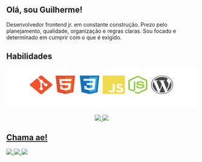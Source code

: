 <!-- ### Hi there 👋 -->

<h2>Olá, sou Guilherme!</h2>
<p>Desenvolvedor frontend jr. em constante construção. Prezo pelo planejamento, qualidade, organização e regras claras. Sou focado e determinado em cumprir com o que é exigido.
</p>

<h2>Habilidades</h2>
<div align="center" style="display: inline_block; background-color: white; padding: 20px 0px 20px 0px;">
	<img align="center" alt="Guilherme-GIT" height="50" width="60" src="https://raw.githubusercontent.com/devicons/devicon/master/icons/git/git-plain.svg">
  <img align="center" alt="Guilherme-HTML" height="50" width="60" src="https://raw.githubusercontent.com/devicons/devicon/master/icons/html5/html5-original.svg">
  <img align="center" alt="Guilherme-CSS" height="50" width="60" src="https://raw.githubusercontent.com/devicons/devicon/master/icons/css3/css3-original.svg">
  <img align="center" alt="Guilherme-Js" height="50" width="60" src="https://raw.githubusercontent.com/devicons/devicon/master/icons/javascript/javascript-plain.svg">
	<img align="center" alt="Guilherme-NODE" height="50" width="60" src="https://raw.githubusercontent.com/devicons/devicon/master/icons/nodejs/nodejs-plain.svg">
	<img align="center" alt="Guilherme-WORDPRESS" height="50" width="60" src="https://raw.githubusercontent.com/devicons/devicon/master/icons/wordpress/wordpress-plain.svg">	<br>
    <br>
  </div><br/>

<div align="center">
  <a href="https://github.com/guilherme-kuk">
  <img height="180em" src="https://github-readme-stats.vercel.app/api?username=guilherme-kuk&show_icons=true&theme=dracula&include_all_commits=true&count_private=true"/>
  <img height="180em" src="https://github-readme-stats.vercel.app/api/top-langs/?username=guilherme-kuk&layout=compact&langs_count=7&theme=dracula"/>
</div>

<h2>Chama ae!</h2>
<div> 
  <a href="https://www.instagram.com/guikuk/" target="_blank">
    <img src="https://img.shields.io/badge/-Instagram-%23E4405F?style=for-the-badge&logo=instagram&logoColor=white" target="_blank">
  </a>
  <a href="https://www.linkedin.com/in/guilhermekuk/" target="_blank">
    <img src="https://img.shields.io/badge/-LinkedIn-%230077B5?style=for-the-badge&logo=linkedin&logoColor=white" target="_blank">
  </a> 
	<a href="https://api.whatsapp.com/send?phone=5541995807730&text=Ol%C3%A1%2C%20Guilherme.%20Tudo%20bem%3F%20Vi%20seu%20github." target="_blank">
    <img src="https://img.shields.io/badge/-Whatsapp-%075E54?style=for-the-badge&logo=whatsapp&logoColor=white" target="_blank">
  </a> 
 </div>

<!--
**guilherme-kuk/guilherme-kuk** is a ✨ _special_ ✨ repository because its `README.md` (this file) appears on your GitHub profile.

Here are some ideas to get you started:

- 🔭 I’m currently working on ...
- 🌱 I’m currently learning ...
- 👯 I’m looking to collaborate on ...
- 🤔 I’m looking for help with ...
- 💬 Ask me about ...
- 📫 How to reach me: ...
- 😄 Pronouns: ...
- ⚡ Fun fact: ...
-->
